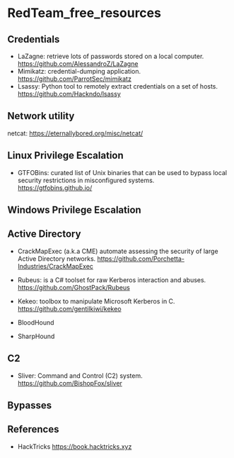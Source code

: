 # RedTeam_free_resources

## Credentials
- LaZagne: retrieve lots of passwords stored on a local computer. https://github.com/AlessandroZ/LaZagne
- Mimikatz: credential-dumping application. https://github.com/ParrotSec/mimikatz
- Lsassy: Python tool to remotely extract credentials on a set of hosts. https://github.com/Hackndo/lsassy

## Network utility
netcat: https://eternallybored.org/misc/netcat/
 
 ## Linux Privilege Escalation
 - GTFOBins: curated list of Unix binaries that can be used to bypass local security restrictions in misconfigured systems. https://gtfobins.github.io/
 
 ## Windows Privilege Escalation
 
 ## Active Directory
 - CrackMapExec (a.k.a CME) automate assessing the security of large Active Directory networks. https://github.com/Porchetta-Industries/CrackMapExec
 - Rubeus: is a C# toolset for raw Kerberos interaction and abuses. https://github.com/GhostPack/Rubeus
 - Kekeo: toolbox to manipulate Microsoft Kerberos in C. https://github.com/gentilkiwi/kekeo
 
 - BloodHound
 - SharpHound
 
 ## C2
 - Sliver: Command and Control (C2) system. https://github.com/BishopFox/sliver
 
 ## Bypasses
 
 ## References
 - HackTricks https://book.hacktricks.xyz
 


